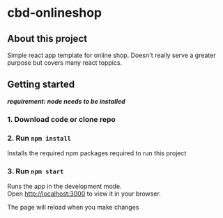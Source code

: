 # cbd-onlineshop
## About this project
Simple react app template for online shop. 
Doesn't really serve a greater purpose but covers many react toppics.

## Getting started 
***requirement: node needs to be installed***

### 1. Download code or clone repo
### 2. Run `npm install`
Installs the required npm packages required to run this project
### 3. Run `npm start`

Runs the app in the development mode.\
Open [http://localhost:3000](http://localhost:3000) to view it in your browser.

The page will reload when you make changes
